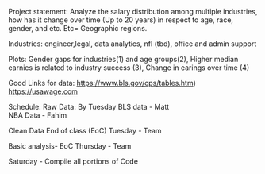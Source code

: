 Project statement: Analyze the salary distribution among multiple industries, how has it change over time (Up to 20 years) in respect to age, race, gender, and etc.
    Etc= Geographic regions.


Industries: engineer,legal, data analytics, nfl (tbd), office and admin support

Plots: Gender gaps for industries(1) and age groups(2), Higher median earnies is related to industry success (3), Change in earings over time (4)

Good Links for data: https://www.bls.gov/cps/tables.htm)
https://usawage.com

Schedule:
Raw Data: By Tuesday
BLS data - Matt       
NBA Data - Fahim

Clean Data End of class (EoC) Tuesday - Team

Basic analysis- EoC Thursday - Team

Saturday - Compile all portions of Code